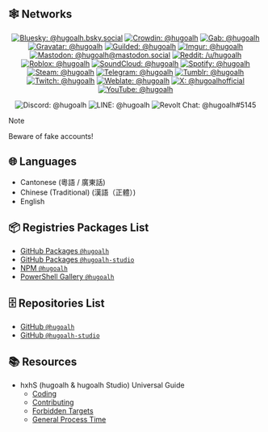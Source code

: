 ## 🕸️ Networks

<div align="center">

[![Bluesky: @hugoalh.bsky.social](https://img.shields.io/badge/@hugoalh.bsky.social-0285FF?labelColor=0285FF&logo=bluesky&logoColor=ffffff&style=flat-square "Bluesky: @hugoalh.bsky.social")](https://bsky.app/profile/hugoalh.bsky.social)
[![Crowdin: @hugoalh](https://img.shields.io/badge/@hugoalh-2E3340?labelColor=2E3340&logo=crowdin&logoColor=ffffff&style=flat-square "Crowdin: @hugoalh")](https://crowdin.com/profile/hugoalh)
[![Gab: @hugoalh](https://img.shields.io/badge/g-@hugoalh-21CF7A?labelColor=21CF7A&logo=gab&logoColor=ffffff&style=flat-square "Gab: @hugoalh")](https://gab.com/hugoalh)
[![Gravatar: @hugoalh](https://img.shields.io/badge/@hugoalh-1E8CBE?labelColor=1E8CBE&logo=gravatar&logoColor=ffffff&style=flat-square "Gravatar: @hugoalh")](https://gravatar.com/hugoalh)
[![Guilded: @hugoalh](https://img.shields.io/badge/@hugoalh-F5C400?labelColor=F5C400&logo=guilded&logoColor=000000&style=flat-square "Guilded: @hugoalh")](https://www.guilded.gg/u/hugoalh)
[![Imgur: @hugoalh](https://img.shields.io/badge/@hugoalh-1BB76E?labelColor=1BB76E&logo=imgur&logoColor=ffffff&style=flat-square "Imgur: @hugoalh")](https://imgur.com/user/hugoalh)
[![Mastodon: @hugoalh@mastodon.social](https://img.shields.io/badge/@hugoalh@mastodon.social-6364FF?labelColor=6364FF&logo=mastodon&logoColor=ffffff&style=flat-square "Mastodon: @hugoalh@mastodon.social")](https://mastodon.social/@hugoalh)
[![Reddit: /u/hugoalh](https://img.shields.io/badge/%2Fu%2Fhugoalh-FF4500?labelColor=FF4500&logo=reddit&logoColor=ffffff&style=flat-square "Reddit: /u/hugoalh")](https://www.reddit.com/user/hugoalh)
[![Roblox: @hugoalh](https://img.shields.io/badge/@hugoalh-000000?labelColor=000000&logo=roblox&logoColor=ffffff&style=flat-square "Roblox: @hugoalh")](https://www.roblox.com/users/194932593/profile)
[![SoundCloud: @hugoalh](https://img.shields.io/badge/@hugoalh-FF3300?labelColor=FF3300&logo=soundcloud&logoColor=ffffff&style=flat-square "SoundCloud: @hugoalh")](https://soundcloud.com/hugoalh)
[![Spotify: @hugoalh](https://img.shields.io/badge/@hugoalh-1DB954?labelColor=1DB954&logo=spotify&logoColor=ffffff&style=flat-square "Spotify: @hugoalh")](https://open.spotify.com/user/hugoalh)
[![Steam: @hugoalh](https://img.shields.io/badge/@hugoalh-000000?labelColor=000000&logo=steam&logoColor=ffffff&style=flat-square "Steam: @hugoalh")](https://steamcommunity.com/id/hugoalh)
[![Telegram: @hugoalh](https://img.shields.io/badge/@hugoalh-26A5E4?labelColor=26A5E4&logo=telegram&logoColor=ffffff&style=flat-square "Telegram: @hugoalh")](https://t.me/hugoalh)
[![Tumblr: @hugoalh](https://img.shields.io/badge/@hugoalh-36465D?labelColor=36465D&logo=tumblr&logoColor=ffffff&style=flat-square "Tumblr: @hugoalh")](https://hugoalh.tumblr.com)
[![Twitch: @hugoalh](https://img.shields.io/badge/@hugoalh-9146FF?labelColor=9146FF&logo=twitch&logoColor=ffffff&style=flat-square "Twitch: @hugoalh")](https://www.twitch.tv/hugoalh)
[![Weblate: @hugoalh](https://img.shields.io/badge/@hugoalh-2ECCAA?labelColor=2ECCAA&logo=weblate&logoColor=ffffff&style=flat-square "Weblate: @hugoalh")](https://hosted.weblate.org/user/hugoalh)
[![X: @hugoalhofficial](https://img.shields.io/badge/@hugoalhofficial-000000?labelColor=000000&logo=x&logoColor=ffffff&style=flat-square "X: @hugoalhofficial")](https://x.com/hugoalhofficial)
[![YouTube: @hugoalh](https://img.shields.io/badge/@hugoalh-FF0000?labelColor=FF0000&logo=youtube&logoColor=ffffff&style=flat-square "YouTube: @hugoalh")](https://www.youtube.com/@hugoalh)

![Discord: @hugoalh](https://img.shields.io/badge/@hugoalh-5865F2?labelColor=5865F2&logo=discord&logoColor=ffffff&style=flat-square "Discord: @hugoalh")
![LINE: @hugoalh](https://img.shields.io/badge/@hugoalh-00C300?labelColor=00C300&logo=line&logoColor=ffffff&style=flat-square "LINE: @hugoalh")
![Revolt Chat: @hugoalh#5145](https://img.shields.io/badge/@hugoalh%235145-FD667A?labelColor=FD667A&logo=revoltdotchat&logoColor=ffffff&style=flat-square "Revolt Chat: @hugoalh#5145")

</div>

> [!NOTE]
> Beware of fake accounts!

## 🌐 Languages

- Cantonese (粵語 / 廣東話)
- Chinese (Traditional) (漢語（正體）)
- English

## 📦 Registries Packages List

- [GitHub Packages `@hugoalh`](https://github.com/hugoalh?tab=packages)
- [GitHub Packages `@hugoalh-studio`](https://github.com/orgs/hugoalh-studio/packages)
- [NPM `@hugoalh`](https://www.npmjs.com/~hugoalh)
- [PowerShell Gallery `@hugoalh`](https://www.powershellgallery.com/profiles/hugoalh)

## 🗄️ Repositories List

- [GitHub `@hugoalh`](https://github.com/hugoalh?tab=repositories)
- [GitHub `@hugoalh-studio`](https://github.com/orgs/hugoalh-studio/repositories)

## 📚 Resources

- hxhS (hugoalh & hugoalh Studio) Universal Guide
  - [Coding](https://github.com/hugoalh/hugoalh/blob/main/universal-guide/coding.md)
  - [Contributing](https://github.com/hugoalh/hugoalh/blob/main/universal-guide/contributing.md)
  - [Forbidden Targets](https://github.com/hugoalh/hugoalh/blob/main/universal-guide/forbidden-targets.md)
  - [General Process Time](https://github.com/hugoalh/hugoalh/blob/main/universal-guide/general-process-time.md)
